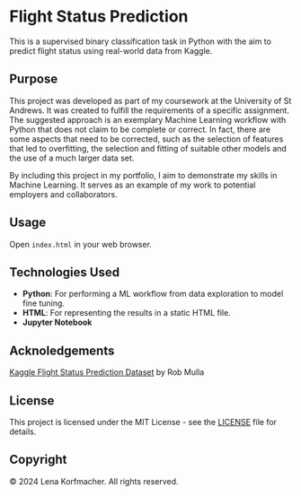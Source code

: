 # Flight Status Prediction

This is a supervised binary classification task in Python with the aim to predict flight status using real-world data from Kaggle.


## Purpose

This project was developed as part of my coursework at the University of St Andrews. It was created to fulfill the requirements of a specific assignment. 
The suggested approach is an exemplary Machine Learning workflow with Python that does not claim to be complete or correct. In fact, there are some aspects that need to be corrected, such as the selection of features that led to overfitting, the selection and fitting of suitable other models and the use of a much larger data set.

By including this project in my portfolio, I aim to demonstrate my skills in Machine Learning. It serves as an example of my work to potential employers and collaborators.


## Usage

Open `index.html` in your web browser.


## Technologies Used

- **Python**: For performing a ML workflow from data exploration to model fine tuning.
- **HTML**: For representing the results in a static HTML file.
- **Jupyter Notebook**


## Acknoledgements

[Kaggle Flight Status Prediction Dataset](https://www.kaggle.com/datasets/robikscube/flight-delay-dataset-20182022) by Rob Mulla


## License

This project is licensed under the MIT License - see the [LICENSE](LICENSE) file for details.

## Copyright

© 2024 Lena Korfmacher. All rights reserved.
